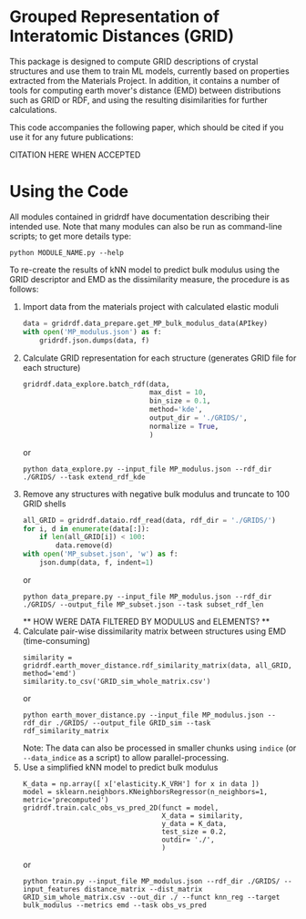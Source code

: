 # Grouped Representation of Interatomic Distances (GRID)

This package is designed to compute GRID descriptions of 
crystal structures and use them to train ML models, currently
based on properties extracted from the Materials Project.
In addition, it contains a number of tools for computing 
earth mover's distance (EMD) between distributions such 
as GRID or RDF, and using the resulting disimilarities for
further calculations.

This code accompanies the following paper, which should be cited
if you use it for any future publications:

CITATION HERE WHEN ACCEPTED


# Using the Code

All modules contained in gridrdf have documentation describing their
intended use. Note that many modules can also be run as command-line 
scripts; to get more details type:
```
python MODULE_NAME.py --help
```


To re-create the results of kNN model to predict bulk modulus
using the GRID descriptor and EMD as the dissimilarity measure,
the procedure is as follows:

1. Import data from the materials project with calculated
   elastic moduli
   ``` python
   data = gridrdf.data_prepare.get_MP_bulk_modulus_data(APIkey)
   with open('MP_modulus.json') as f:
       gridrdf.json.dumps(data, f)
   ```
2. Calculate GRID representation for each structure (generates GRID file for each structure)
   ``` python
   gridrdf.data_explore.batch_rdf(data,
                                  max_dist = 10,
								  bin_size = 0.1,
								  method='kde',
								  output_dir = './GRIDS/',
								  normalize = True,
								  )					  
   ```
   or 
   ```
   python data_explore.py --input_file MP_modulus.json --rdf_dir ./GRIDS/ --task extend_rdf_kde
   ```
3. Remove any structures with negative bulk modulus and truncate to 100 GRID shells
   ```python
   all_GRID = gridrdf.dataio.rdf_read(data, rdf_dir = './GRIDS/')
   for i, d in enumerate(data[:]):
       if len(all_GRID[i]) < 100:
           data.remove(d)
   with open('MP_subset.json', 'w') as f:
       json.dump(data, f, indent=1)
   ```   
   or
   ```
   python data_prepare.py --input_file MP_modulus.json --rdf_dir ./GRIDS/ --output_file MP_subset.json --task subset_rdf_len
   ```
	** HOW WERE DATA FILTERED BY MODULUS and ELEMENTS? **
4. Calculate pair-wise dissimilarity matrix between structures using EMD (time-consuming)
   ```
   similarity = gridrdf.earth_mover_distance.rdf_similarity_matrix(data, all_GRID, method='emd')
   similarity.to_csv('GRID_sim_whole_matrix.csv')
   ```
   or
   ```
   python earth_mover_distance.py --input_file MP_modulus.json --rdf_dir ./GRIDS/ --output_file GRID_sim --task rdf_similarity_matrix
   ```
   Note: The data can also be processed in smaller chunks using `indice` (or `--data_indice` as a script) to allow parallel-processing.
5. Use a simplified kNN model to predict bulk modulus
   ```
   K_data = np.array([ x['elasticity.K_VRH'] for x in data ])
   model = sklearn.neighbors.KNeighborsRegressor(n_neighbors=1, metric='precomputed')
   gridrdf.train.calc_obs_vs_pred_2D(funct = model,
                                     X_data = similarity,
									 y_data = K_data,
									 test_size = 0.2,
                                     outdir= './',
									 )
   ```
   or
   ```
   python train.py --input_file MP_modulus.json --rdf_dir ./GRIDS/ --input_features distance_matrix --dist_matrix GRID_sim_whole_matrix.csv --out_dir ./ --funct knn_reg --target bulk_modulus --metrics emd --task obs_vs_pred
   ```
   
